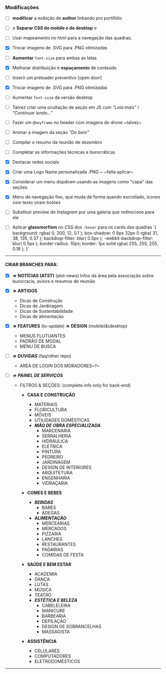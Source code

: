 ### Modificações
- [ ] **modificar** a exibição de **author** linkando pro portifólio 

- [ ] **= Separar CSS do mobile e do desktop =**

- [ ] Usar mapeamento no html para a navegação das quadras;

- [x] Trocar imagens de .SVG para .PNG otimizadas

- [ ] **Aumentar** `font-size` para ambas as telas

- [x] Melhorar distribuição e **espaçamento** de conteúdo

- [ ] Inserir um preloader preventivo [open door]

- [x] Trocar imagens de .SVG para .PNG otimizadas

- [ ] Aumentar `font-size` da versão desktop

- [ ] Talvez criar uma ocultação de seção em JS com *"Leia mais"* / *"Continuar lendo..."*

- [ ] Fazer um `@keyframe` no header com imagens do drone ~talvez~

- [ ] Animar a imagem da seção *"Do bem"*

- [ ] Compilar o resumo da reunião de dezembro

- [ ] Completar as informações técnicas e burocráticas

- [x] Destacar redes sociais

- [x] Criar uma Logo Name personalizada .PNG ~ ~falta aplicar~

- [x] Considerar um menu dopdown usando as imagens como "capa" das seções

- [x] Menu de navegação fixo, que muda de forma quando escrollado, icones com texto viram botões

- [ ] Substituir preview do *Instagram* por uma galeria que redirecione para ele

- [ ] Aplicar **glassmorfism** no CSS dos `:hover` para os cards das quadras '{
  background: rgba( 0, 200, 12, 0.1 );
  box-shadow: 0 8px 32px 0 rgba( 31, 38, 135, 0.37 );
  backdrop-filter: blur( 0.5px );
  -webkit-backdrop-filter: blur( 0.5px );
  border-radius: 10px;
  border: 1px solid rgba( 255, 255, 255, 0.18 );
  }'
---

#### CRIAR BRANCHES PARA:

- [x] **=> NOTÍCIAS (ATST)** (atst-news)
  Infos da área pela associação sobre burocracia, avisos e resumos de reunião

- [x] **=> ARTIGOS**
   * Dicas de Construção
   * Dicas de Jardinagem
   * Dicas de Sustentabilidade
   * Dicas de alimentação

- [x] **=> FEATURES** (to-update)
  **=> DESIGN** (mobile)&(desktop)
  * MENUS FLUTUANTES
  * PADRÃO DE MODAL
  * MENU DE BUSCA

- [ ] ***=> DÚVIDAS*** (faq/other repo)
  * AREA DE LOGIN DOS MORADORES~?~

- [ ] ***=> PAINEL DE SERVIÇOS***
   * FILTROS & SEÇÕES: (complete info only for back-end)
      * **CASA E CONSTRUÇÃO**
        * MATERIAIS
        * FLORICULTURA
        * MÓVEIS
        * UTILIDADES DOMÉSTICAS
        * **_MÃO DE OBRA ESPECIALIZADA_**
          * MARCENARIA
          * SERRALHERIA
          * HIDRÁULICA
          * ELETRICA
          * PINTURA
          * PEDREIRO
          * JARDINAGEM
          * DESIGN DE INTERIORES
          * ARQUITETURA
          * ENGENHARIA
          * VIDRAÇARIA

      * **COMES E BEBES**
        * **_BEBIDAS_**
          * BARES
          * ADEGAS
        * **_ALIMENTAÇÃO_**
          * MERCEARIAS
          * MERCADOS
          * PIZZARIA
          * LANCHES
          * RESTAURANTES
          * PADARIAS
          * COMIDAS DE FESTA
        
      * **SAÚDE E BEM ESTAR**
        * ACADEMIA
        * DANÇA
        * LUTAS
        * MÚSICA
        * TEATRO
        * **_ESTÉTICA E BELEZA_**
          * CABELELEIRA
          * MANICURE
          * BARBEARIA
          * DEPILAÇÃO
          * DESIGN DE SOBRANCELHAS
          * MASSAGISTA
      
      * **ASSISTÊNCIA**
        * CELULARES
        * COMPUTADORES
        * ELETRODOMÉSTICOS

---